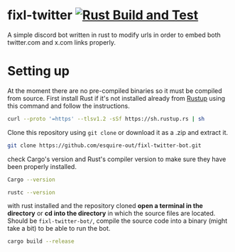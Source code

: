 # fixl-twitter [![Rust Build and Test](https://github.com/esquire-out/fixl-twitter-bot/actions/workflows/rust.yml/badge.svg)](https://github.com/esquire-out/fixl-twitter-bot/actions/workflows/rust.yml)
A simple discord bot written in rust to modify urls in order to embed both twitter.com and x.com links properly.

# Setting up
At the moment there are no pre-compiled binaries so it must be compiled from source.
First install Rust if it's not installed already from [Rustup](https://rustup.rs/) using this command and follow the instructions.
```bash
curl --proto '=https' --tlsv1.2 -sSf https://sh.rustup.rs | sh
```

Clone this repository using `git clone` or download it as a .zip and extract it.
```bash
git clone https://github.com/esquire-out/fixl-twitter-bot.git
```

check Cargo's version and Rust's compiler version to make sure they have been properly installed.
```bash
Cargo --version
```
```bash
rustc --version
```

with rust installed and the repository cloned **open a terminal in the directory** or **cd into the directory** in which the source files are located.
Should be `fixl-twitter-bot/`, compile the source code into a binary (might take a bit) to be able to run the bot.
```bash
cargo build --release
```

